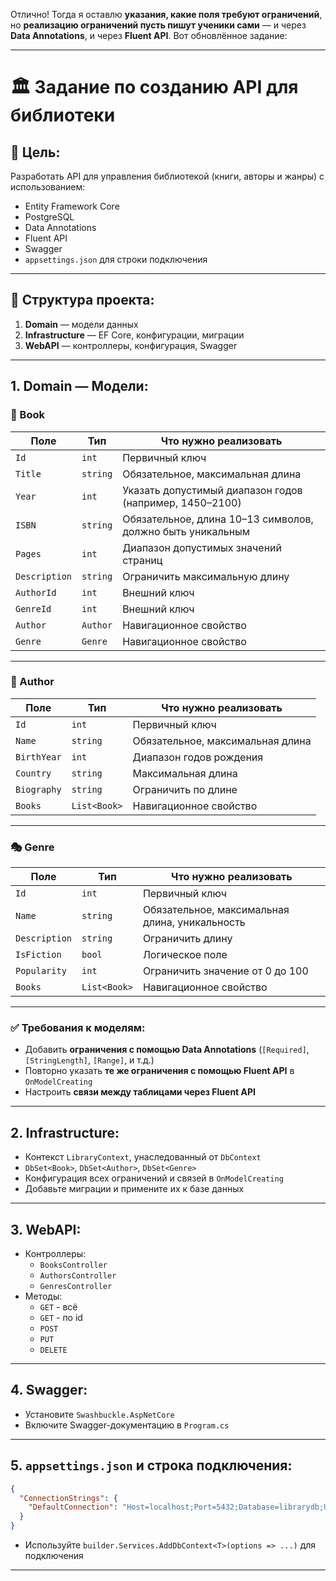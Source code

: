 Отлично! Тогда я оставлю **указания, какие поля требуют ограничений**, но **реализацию ограничений пусть пишут ученики сами** — и через **Data Annotations**, и через **Fluent API**. Вот обновлённое задание:

---

# 🏛 Задание по созданию API для библиотеки

## 🎯 Цель:
Разработать API для управления библиотекой (книги, авторы и жанры) с использованием:
- Entity Framework Core
- PostgreSQL
- Data Annotations
- Fluent API
- Swagger
- `appsettings.json` для строки подключения

---

## 🧱 Структура проекта:
1. **Domain** — модели данных
2. **Infrastructure** — EF Core, конфигурации, миграции
3. **WebAPI** — контроллеры, конфигурация, Swagger

---

## 1. **Domain** — Модели:

### 📘 Book
| Поле         | Тип      | Что нужно реализовать                                       |
|--------------|-----------|-------------------------------------------------------------|
| `Id`         | `int`     | Первичный ключ                                              |
| `Title`      | `string`  | Обязательное, максимальная длина                           |
| `Year`       | `int`     | Указать допустимый диапазон годов (например, 1450–2100)     |
| `ISBN`       | `string`  | Обязательное, длина 10–13 символов, должно быть уникальным |
| `Pages`      | `int`     | Диапазон допустимых значений страниц                       |
| `Description`| `string`  | Ограничить максимальную длину                              |
| `AuthorId`   | `int`     | Внешний ключ                                                |
| `GenreId`    | `int`     | Внешний ключ                                                |
| `Author`     | `Author`  | Навигационное свойство                                      |
| `Genre`      | `Genre`   | Навигационное свойство                                      |

---

### 👤 Author
| Поле         | Тип      | Что нужно реализовать                                       |
|--------------|-----------|-------------------------------------------------------------|
| `Id`         | `int`     | Первичный ключ                                              |
| `Name`       | `string`  | Обязательное, максимальная длина                           |
| `BirthYear`  | `int`     | Диапазон годов рождения                                     |
| `Country`    | `string`  | Максимальная длина                                          |
| `Biography`  | `string`  | Ограничить по длине                                         |
| `Books`      | `List<Book>` | Навигационное свойство                                   |

---

### 🎭 Genre
| Поле         | Тип      | Что нужно реализовать                                       |
|--------------|-----------|-------------------------------------------------------------|
| `Id`         | `int`     | Первичный ключ                                              |
| `Name`       | `string`  | Обязательное, максимальная длина, уникальность              |
| `Description`| `string`  | Ограничить длину                                            |
| `IsFiction`  | `bool`    | Логическое поле                                              |
| `Popularity` | `int`     | Ограничить значение от 0 до 100                             |
| `Books`      | `List<Book>` | Навигационное свойство                                   |

---

### ✅ Требования к моделям:
- Добавить **ограничения с помощью Data Annotations** (`[Required]`, `[StringLength]`, `[Range]`, и т.д.)
- Повторно указать **те же ограничения с помощью Fluent API** в `OnModelCreating`
- Настроить **связи между таблицами через Fluent API**

---

## 2. **Infrastructure**:
- Контекст `LibraryContext`, унаследованный от `DbContext`
- `DbSet<Book>`, `DbSet<Author>`, `DbSet<Genre>`
- Конфигурация всех ограничений и связей в `OnModelCreating`
- Добавьте миграции и примените их к базе данных

---

## 3. **WebAPI**:
- Контроллеры:
  - `BooksController`
  - `AuthorsController`
  - `GenresController`
- Методы:
  - `GET` - всё
  - `GET` - по id
  - `POST`
  - `PUT`
  - `DELETE`

---

## 4. **Swagger**:
- Установите `Swashbuckle.AspNetCore`
- Включите Swagger-документацию в `Program.cs`
---

## 5. **`appsettings.json` и строка подключения**:

```json
{
  "ConnectionStrings": {
    "DefaultConnection": "Host=localhost;Port=5432;Database=librarydb;Username=myuser;Password=mypassword"
  }
}
```

- Используйте `builder.Services.AddDbContext<T>(options => ...)` для подключения

---